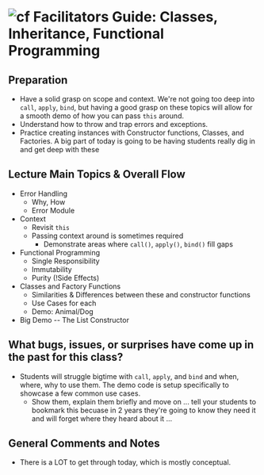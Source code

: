 ![cf](http://i.imgur.com/7v5ASc8.png) Facilitators Guide: Classes, Inheritance, Functional Programming
======================================================================================================

## Preparation
* Have a solid grasp on scope and context. We're not going too deep into `call`, `apply`, `bind`, but having a good grasp on these topics will allow for a smooth demo of how you can pass `this` around.
* Understand how to throw and trap errors and exceptions.
* Practice creating instances with Constructor functions, Classes, and Factories. A big part of today is going to be having students really dig in and get deep with these

## Lecture Main Topics & Overall Flow
* Error Handling
  * Why, How
  * Error Module
* Context
  * Revisit `this`
  * Passing context around is sometimes required
    * Demonstrate areas where `call()`, `apply()`, `bind()` fill gaps
* Functional Programming
  * Single Responsibility
  * Immutability
  * Purity (!Side Effects)
* Classes and Factory Functions
  * Similarities & Differences between these and constructor functions
  * Use Cases for each
  * Demo: Animal/Dog
* Big Demo -- The List Constructor


## What bugs, issues, or surprises have come up in the past for this class?
* Students will struggle bigtime with `call`, `apply`, and `bind` and when, where, why to use them. The demo code is setup specifically to showcase a few common use cases.
  * Show them, explain them briefly and move on ... tell your students to bookmark this becuase in 2 years they're going to know they need it and will forget where they heard about it ...

## General Comments and Notes
* There is a LOT to get through today, which is mostly conceptual.

